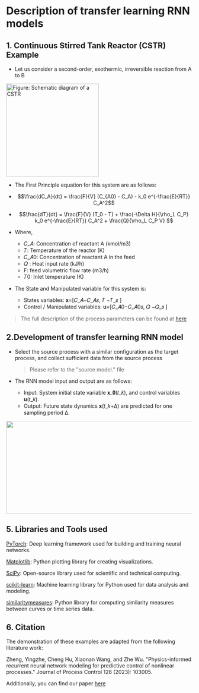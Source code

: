 # Description of transfer learning RNN models

## 1. Continuous Stirred Tank Reactor (CSTR) Example

- Let us consider a second-order, exothermic, irreversible reaction from A to B


<img src="https://github.com/Keerthana-Vellayappan/Demonstration-of-Physics-Informed-Machine-Learning-Model/assets/160836399/c1337cf1-eb78-47d7-b95b-1ce399d0ad10" alt = " Figure: Schematic diagram of a CSTR" width="250" height="250">


- The First Principle equation for this system are as follows:
- $$\frac{dC_A}{dt} = \frac{F}{V} (C_{A0} - C_A) - k_0 e^{-\frac{E}{RT}} C_A^2$$
- $$\frac{dT}{dt} = \frac{F}{V} (T_0 - T) + \frac{-\Delta H}{\rho_L C_P} k_0 e^{-\frac{E}{RT}} C_A^2 + \frac{Q}{\rho_L C_P V} $$

- Where,

   - 𝐶_𝐴: Concentration of reactant A (kmol/m3)
   - 𝑇: Temperature of the reactor (K)
   - 𝐶_𝐴0: Concentration of reactant A in the feed
   - 𝑄 :  Heat input rate (kJ/h)
   - F: feed volumetric flow rate (m3/h)
   - 𝑇0: Inlet temperature (K)


- The State and Manipulated variable for this system is:

    - States variables: 𝐱=[𝐶_𝐴−𝐶_𝐴𝑠, 𝑇 −𝑇_𝑠 ]
    - Control / Manipulated variables: 𝐮=[𝐶_𝐴0−𝐶_𝐴0𝑠, 𝑄 −𝑄_𝑠 ]


> The full description of the process parameters can be found at [here](https://link.springer.com/book/10.1007/978-3-030-71183-2)

## 2.Development of transfer learning RNN model

- Select the source process with a similar configuration as the target process, and collect sufficient data from the source process
   > Please refer to the "source model." file

- The RNN model input and output are as follows:
    - Input: System initial state variable 𝐱_𝟎(𝑡_𝑘), and control variables 𝐮(𝑡_𝑘).
    - Output: Future state dynamics 𝐱(𝑡_𝑘+Δ) are predicted for one sampling period ∆.
<p align="center">
<img src="https://github.com/Keerthana-Vellayappan/Demonstration-of-Physics-Informed-Machine-Learning-Model/assets/160836399/332a1da6-9b89-4e04-a6b3-1b5c90185319" width="600" height="250">
</p>


## 5. Libraries and Tools used

[PyTorch](https://pytorch.org/): Deep learning framework used for building and training neural networks.

[Matplotlib](https://matplotlib.org/): Python plotting library for creating visualizations.

[SciPy](https://www.scipy.org/): Open-source library used for scientific and technical computing.

[scikit-learn](https://scikit-learn.org/): Machine learning library for Python used for data analysis and modeling.

[similaritymeasures](https://github.com/similaritymeasures/similaritymeasures): Python library for computing similarity measures between curves or time series data.


## 6. Citation

The demonstration of these examples are adapted from the following literature work:

Zheng, Yingzhe, Cheng Hu, Xiaonan Wang, and Zhe Wu. "Physics-informed recurrent neural network modeling for predictive control of nonlinear processes." Journal of Process Control 128 (2023): 103005.

Additionally, you can find our paper [here](https://www.sciencedirect.com/science/article/pii/S0959152423000847)

